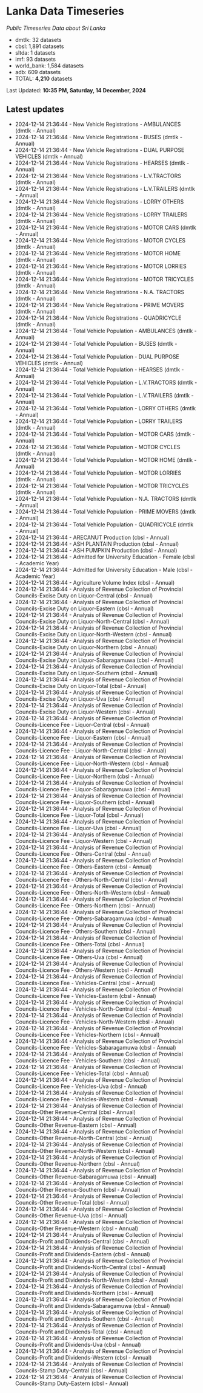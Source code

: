 # Lanka Data Timeseries
*Public Timeseries Data about Sri Lanka*

* dmtlk: 32 datasets
* cbsl: 1,891 datasets
* sltda: 1 datasets
* imf: 93 datasets
* world_bank: 1,584 datasets
* adb: 609 datasets
* TOTAL: **4,210** datasets

Last Updated: **10:35 PM, Saturday, 14 December, 2024**

## Latest updates

* 2024-12-14 21:36:44 - New Vehicle Registrations - AMBULANCES (dmtlk - Annual)
* 2024-12-14 21:36:44 - New Vehicle Registrations - BUSES (dmtlk - Annual)
* 2024-12-14 21:36:44 - New Vehicle Registrations - DUAL PURPOSE VEHICLES (dmtlk - Annual)
* 2024-12-14 21:36:44 - New Vehicle Registrations - HEARSES (dmtlk - Annual)
* 2024-12-14 21:36:44 - New Vehicle Registrations - L.V.TRACTORS (dmtlk - Annual)
* 2024-12-14 21:36:44 - New Vehicle Registrations - L.V.TRAILERS (dmtlk - Annual)
* 2024-12-14 21:36:44 - New Vehicle Registrations - LORRY OTHERS (dmtlk - Annual)
* 2024-12-14 21:36:44 - New Vehicle Registrations - LORRY TRAILERS (dmtlk - Annual)
* 2024-12-14 21:36:44 - New Vehicle Registrations - MOTOR CARS (dmtlk - Annual)
* 2024-12-14 21:36:44 - New Vehicle Registrations - MOTOR CYCLES (dmtlk - Annual)
* 2024-12-14 21:36:44 - New Vehicle Registrations - MOTOR HOME (dmtlk - Annual)
* 2024-12-14 21:36:44 - New Vehicle Registrations - MOTOR LORRIES (dmtlk - Annual)
* 2024-12-14 21:36:44 - New Vehicle Registrations - MOTOR TRICYCLES (dmtlk - Annual)
* 2024-12-14 21:36:44 - New Vehicle Registrations - N.A. TRACTORS (dmtlk - Annual)
* 2024-12-14 21:36:44 - New Vehicle Registrations - PRIME MOVERS (dmtlk - Annual)
* 2024-12-14 21:36:44 - New Vehicle Registrations - QUADRICYCLE (dmtlk - Annual)
* 2024-12-14 21:36:44 - Total Vehicle Population - AMBULANCES (dmtlk - Annual)
* 2024-12-14 21:36:44 - Total Vehicle Population - BUSES (dmtlk - Annual)
* 2024-12-14 21:36:44 - Total Vehicle Population - DUAL PURPOSE VEHICLES (dmtlk - Annual)
* 2024-12-14 21:36:44 - Total Vehicle Population - HEARSES (dmtlk - Annual)
* 2024-12-14 21:36:44 - Total Vehicle Population - L.V.TRACTORS (dmtlk - Annual)
* 2024-12-14 21:36:44 - Total Vehicle Population - L.V.TRAILERS (dmtlk - Annual)
* 2024-12-14 21:36:44 - Total Vehicle Population - LORRY OTHERS (dmtlk - Annual)
* 2024-12-14 21:36:44 - Total Vehicle Population - LORRY TRAILERS (dmtlk - Annual)
* 2024-12-14 21:36:44 - Total Vehicle Population - MOTOR CARS (dmtlk - Annual)
* 2024-12-14 21:36:44 - Total Vehicle Population - MOTOR CYCLES (dmtlk - Annual)
* 2024-12-14 21:36:44 - Total Vehicle Population - MOTOR HOME (dmtlk - Annual)
* 2024-12-14 21:36:44 - Total Vehicle Population - MOTOR LORRIES (dmtlk - Annual)
* 2024-12-14 21:36:44 - Total Vehicle Population - MOTOR TRICYCLES (dmtlk - Annual)
* 2024-12-14 21:36:44 - Total Vehicle Population - N.A. TRACTORS (dmtlk - Annual)
* 2024-12-14 21:36:44 - Total Vehicle Population - PRIME MOVERS (dmtlk - Annual)
* 2024-12-14 21:36:44 - Total Vehicle Population - QUADRICYCLE (dmtlk - Annual)
* 2024-12-14 21:36:44 - ARECANUT Production (cbsl - Annual)
* 2024-12-14 21:36:44 - ASH PLANTAIN Production (cbsl - Annual)
* 2024-12-14 21:36:44 - ASH PUMPKIN Production (cbsl - Annual)
* 2024-12-14 21:36:44 - Admitted for University Education - Female (cbsl - Academic Year)
* 2024-12-14 21:36:44 - Admitted for University Education - Male (cbsl - Academic Year)
* 2024-12-14 21:36:44 - Agriculture Volume Index (cbsl - Annual)
* 2024-12-14 21:36:44 - Analysis of Revenue Collection of Provincial Councils-Excise Duty on Liquor-Central (cbsl - Annual)
* 2024-12-14 21:36:44 - Analysis of Revenue Collection of Provincial Councils-Excise Duty on Liquor-Eastern (cbsl - Annual)
* 2024-12-14 21:36:44 - Analysis of Revenue Collection of Provincial Councils-Excise Duty on Liquor-North-Central (cbsl - Annual)
* 2024-12-14 21:36:44 - Analysis of Revenue Collection of Provincial Councils-Excise Duty on Liquor-North-Western (cbsl - Annual)
* 2024-12-14 21:36:44 - Analysis of Revenue Collection of Provincial Councils-Excise Duty on Liquor-Northern (cbsl - Annual)
* 2024-12-14 21:36:44 - Analysis of Revenue Collection of Provincial Councils-Excise Duty on Liquor-Sabaragamuwa (cbsl - Annual)
* 2024-12-14 21:36:44 - Analysis of Revenue Collection of Provincial Councils-Excise Duty on Liquor-Southern (cbsl - Annual)
* 2024-12-14 21:36:44 - Analysis of Revenue Collection of Provincial Councils-Excise Duty on Liquor-Total (cbsl - Annual)
* 2024-12-14 21:36:44 - Analysis of Revenue Collection of Provincial Councils-Excise Duty on Liquor-Uva (cbsl - Annual)
* 2024-12-14 21:36:44 - Analysis of Revenue Collection of Provincial Councils-Excise Duty on Liquor-Western (cbsl - Annual)
* 2024-12-14 21:36:44 - Analysis of Revenue Collection of Provincial Councils-Licence Fee - Liquor-Central (cbsl - Annual)
* 2024-12-14 21:36:44 - Analysis of Revenue Collection of Provincial Councils-Licence Fee - Liquor-Eastern (cbsl - Annual)
* 2024-12-14 21:36:44 - Analysis of Revenue Collection of Provincial Councils-Licence Fee - Liquor-North-Central (cbsl - Annual)
* 2024-12-14 21:36:44 - Analysis of Revenue Collection of Provincial Councils-Licence Fee - Liquor-North-Western (cbsl - Annual)
* 2024-12-14 21:36:44 - Analysis of Revenue Collection of Provincial Councils-Licence Fee - Liquor-Northern (cbsl - Annual)
* 2024-12-14 21:36:44 - Analysis of Revenue Collection of Provincial Councils-Licence Fee - Liquor-Sabaragamuwa (cbsl - Annual)
* 2024-12-14 21:36:44 - Analysis of Revenue Collection of Provincial Councils-Licence Fee - Liquor-Southern (cbsl - Annual)
* 2024-12-14 21:36:44 - Analysis of Revenue Collection of Provincial Councils-Licence Fee - Liquor-Total (cbsl - Annual)
* 2024-12-14 21:36:44 - Analysis of Revenue Collection of Provincial Councils-Licence Fee - Liquor-Uva (cbsl - Annual)
* 2024-12-14 21:36:44 - Analysis of Revenue Collection of Provincial Councils-Licence Fee - Liquor-Western (cbsl - Annual)
* 2024-12-14 21:36:44 - Analysis of Revenue Collection of Provincial Councils-Licence Fee - Others-Central (cbsl - Annual)
* 2024-12-14 21:36:44 - Analysis of Revenue Collection of Provincial Councils-Licence Fee - Others-Eastern (cbsl - Annual)
* 2024-12-14 21:36:44 - Analysis of Revenue Collection of Provincial Councils-Licence Fee - Others-North-Central (cbsl - Annual)
* 2024-12-14 21:36:44 - Analysis of Revenue Collection of Provincial Councils-Licence Fee - Others-North-Western (cbsl - Annual)
* 2024-12-14 21:36:44 - Analysis of Revenue Collection of Provincial Councils-Licence Fee - Others-Northern (cbsl - Annual)
* 2024-12-14 21:36:44 - Analysis of Revenue Collection of Provincial Councils-Licence Fee - Others-Sabaragamuwa (cbsl - Annual)
* 2024-12-14 21:36:44 - Analysis of Revenue Collection of Provincial Councils-Licence Fee - Others-Southern (cbsl - Annual)
* 2024-12-14 21:36:44 - Analysis of Revenue Collection of Provincial Councils-Licence Fee - Others-Total (cbsl - Annual)
* 2024-12-14 21:36:44 - Analysis of Revenue Collection of Provincial Councils-Licence Fee - Others-Uva (cbsl - Annual)
* 2024-12-14 21:36:44 - Analysis of Revenue Collection of Provincial Councils-Licence Fee - Others-Western (cbsl - Annual)
* 2024-12-14 21:36:44 - Analysis of Revenue Collection of Provincial Councils-Licence Fee - Vehicles-Central (cbsl - Annual)
* 2024-12-14 21:36:44 - Analysis of Revenue Collection of Provincial Councils-Licence Fee - Vehicles-Eastern (cbsl - Annual)
* 2024-12-14 21:36:44 - Analysis of Revenue Collection of Provincial Councils-Licence Fee - Vehicles-North-Central (cbsl - Annual)
* 2024-12-14 21:36:44 - Analysis of Revenue Collection of Provincial Councils-Licence Fee - Vehicles-North-Western (cbsl - Annual)
* 2024-12-14 21:36:44 - Analysis of Revenue Collection of Provincial Councils-Licence Fee - Vehicles-Northern (cbsl - Annual)
* 2024-12-14 21:36:44 - Analysis of Revenue Collection of Provincial Councils-Licence Fee - Vehicles-Sabaragamuwa (cbsl - Annual)
* 2024-12-14 21:36:44 - Analysis of Revenue Collection of Provincial Councils-Licence Fee - Vehicles-Southern (cbsl - Annual)
* 2024-12-14 21:36:44 - Analysis of Revenue Collection of Provincial Councils-Licence Fee - Vehicles-Total (cbsl - Annual)
* 2024-12-14 21:36:44 - Analysis of Revenue Collection of Provincial Councils-Licence Fee - Vehicles-Uva (cbsl - Annual)
* 2024-12-14 21:36:44 - Analysis of Revenue Collection of Provincial Councils-Licence Fee - Vehicles-Western (cbsl - Annual)
* 2024-12-14 21:36:44 - Analysis of Revenue Collection of Provincial Councils-Other Revenue-Central (cbsl - Annual)
* 2024-12-14 21:36:44 - Analysis of Revenue Collection of Provincial Councils-Other Revenue-Eastern (cbsl - Annual)
* 2024-12-14 21:36:44 - Analysis of Revenue Collection of Provincial Councils-Other Revenue-North-Central (cbsl - Annual)
* 2024-12-14 21:36:44 - Analysis of Revenue Collection of Provincial Councils-Other Revenue-North-Western (cbsl - Annual)
* 2024-12-14 21:36:44 - Analysis of Revenue Collection of Provincial Councils-Other Revenue-Northern (cbsl - Annual)
* 2024-12-14 21:36:44 - Analysis of Revenue Collection of Provincial Councils-Other Revenue-Sabaragamuwa (cbsl - Annual)
* 2024-12-14 21:36:44 - Analysis of Revenue Collection of Provincial Councils-Other Revenue-Southern (cbsl - Annual)
* 2024-12-14 21:36:44 - Analysis of Revenue Collection of Provincial Councils-Other Revenue-Total (cbsl - Annual)
* 2024-12-14 21:36:44 - Analysis of Revenue Collection of Provincial Councils-Other Revenue-Uva (cbsl - Annual)
* 2024-12-14 21:36:44 - Analysis of Revenue Collection of Provincial Councils-Other Revenue-Western (cbsl - Annual)
* 2024-12-14 21:36:44 - Analysis of Revenue Collection of Provincial Councils-Profit and Dividends-Central (cbsl - Annual)
* 2024-12-14 21:36:44 - Analysis of Revenue Collection of Provincial Councils-Profit and Dividends-Eastern (cbsl - Annual)
* 2024-12-14 21:36:44 - Analysis of Revenue Collection of Provincial Councils-Profit and Dividends-North-Central (cbsl - Annual)
* 2024-12-14 21:36:44 - Analysis of Revenue Collection of Provincial Councils-Profit and Dividends-North-Western (cbsl - Annual)
* 2024-12-14 21:36:44 - Analysis of Revenue Collection of Provincial Councils-Profit and Dividends-Northern (cbsl - Annual)
* 2024-12-14 21:36:44 - Analysis of Revenue Collection of Provincial Councils-Profit and Dividends-Sabaragamuwa (cbsl - Annual)
* 2024-12-14 21:36:44 - Analysis of Revenue Collection of Provincial Councils-Profit and Dividends-Southern (cbsl - Annual)
* 2024-12-14 21:36:44 - Analysis of Revenue Collection of Provincial Councils-Profit and Dividends-Total (cbsl - Annual)
* 2024-12-14 21:36:44 - Analysis of Revenue Collection of Provincial Councils-Profit and Dividends-Uva (cbsl - Annual)
* 2024-12-14 21:36:44 - Analysis of Revenue Collection of Provincial Councils-Profit and Dividends-Western (cbsl - Annual)
* 2024-12-14 21:36:44 - Analysis of Revenue Collection of Provincial Councils-Stamp Duty-Central (cbsl - Annual)
* 2024-12-14 21:36:44 - Analysis of Revenue Collection of Provincial Councils-Stamp Duty-Eastern (cbsl - Annual)